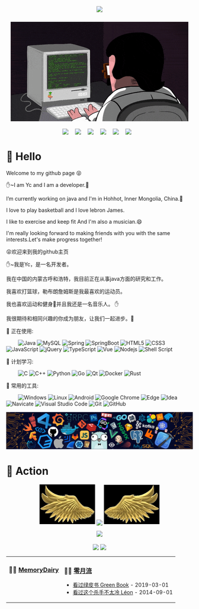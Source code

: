 <!-- 动态打字效果 -->
<h1 align="center">
  <a href="https://blog.anheyu.com/">
    <img src="https://readme-typing-svg.herokuapp.com?color=%2336BCF7&lines=世间所有幸福和好运，都源于你的努力和善良.;console.log(%22Hello%EF%BC%8Cworld%22)">
    <!--<img src="https://readme-typing-svg.herokuapp.com?color=%2336BCF7&lines=生活明朗，万物可爱.;console.log(%22Hello%EF%BC%8Cworld%22)">-->
  </a>
</h1>

<!-- 敲代码的图片 -->
<div align="center" ><img order-radius="100px" src="https://raw.githubusercontent.com/Yc100/picx-images-hosting/master/20240528/Knock-Code.6m3qgv8oed.gif"/></div>
<br>

<!-- 个人资料徽标 -->
<div align="center">
  <a href="https://yc100.github.io/"><img src="https://img.shields.io/badge/website-个人博客-blue"></a>&emsp;
  <a href="https://twitter.com/yc37507727"><img src="https://img.shields.io/badge/twitter-%E6%8E%A8%E7%89%B9-blue"></a>&emsp;
  <a href="https://music.163.com/#/artist?id=50737246"><img src="https://img.shields.io/badge/music163-网易音乐人-c32136"></a>&emsp;
  <a href="https://y.qq.com/n/ryqq/singer/000S9CaF1C8NAN"><img src="https://img.shields.io/badge/TencentMusic-腾讯音乐人-green"></a>&emsp;
  <a href="https://v.douyin.com/UUCKtTL/"><img src="https://img.shields.io/badge/douyin-抖音音乐人-ff69b4"></a>&emsp;
  <a href="https://www.toutiao.com/c/user/token/MS4wLjABAAAAw0hg0hVd_InwSpqfxd9naQwtBPiCsy679xYHUmVcHbMe6QT-IjvKAxB2inmRPMbP/?"><img src="https://img.shields.io/badge/toutiao-头条-blue"></a>&emsp;
</div>
<!-- 访客数统计徽标 -->
  <!-- <img src="https://visitor-badge.glitch.me/badge?page_id=anzhiyu-c" /></div> -->



# 🙋 Hello

Welcome to my github page 😝

✋~I am Yc and I am a developer.🔭

I’m currently working on java and I'm in Hohhot, Inner Mongolia, China.👯

I love to play basketball and I love lebron James.

I like to exercise and keep fit And I'm also a musician.😄

I'm really looking forward to making friends with you with the same interests.Let's make progress together!

😝欢迎来到我的github主页

✋~我是Yc，是一名开发者。

我在中国的内蒙古呼和浩特，我目前正在从事java方面的研究和工作。

我喜欢打篮球，勒布朗詹姆斯是我最喜欢的运动员。

我也喜欢运动和健身💪并且我还是一名音乐人。 ✋

我很期待和相同兴趣的你成为朋友，让我们一起进步。💪


💪 正在使用:

&emsp;&emsp;
![Java](https://img.shields.io/badge/-java-yellow?style=flat-square&logo=java)
![MySQL](https://img.shields.io/badge/mysql-%2300f.svg?style=flat-square&logo=mysql&logoColor=white)
![Spring](https://img.shields.io/badge/-Spring-27ae60?style=flat-square&logo=Spring)
![SpringBoot](https://img.shields.io/badge/-SpringBoot-3f745c?style=flat-square&logo=springboot)
![HTML5](https://img.shields.io/badge/-HTML5-E34F26?style=flat-square&logo=html5&logoColor=white)
![CSS3](https://img.shields.io/badge/-CSS3-1572B6?style=flat-square&logo=css3)
![JavaScript](https://img.shields.io/badge/-JavaScript-oringe?style=flat-square&logo=javascript)
![jQuery](https://img.shields.io/badge/jquery-%230769AD.svg?style=style=flat-square&logo=jquery&logoColor=white)
![TypeScript](https://img.shields.io/badge/typescript-%23007ACC.svg?style=flat-square&logo=typescript&logoColor=white)
![Vue](https://img.shields.io/badge/-Vue.js-3f745c?style=flat-square&logo=Vue.js)
![Nodejs](https://img.shields.io/badge/-Nodejs-c0ebd?style=flat-square&logo=Node.js)
![Shell Script](https://img.shields.io/badge/shell_script-%4285F4.svg?style=style=flat-square&logo=gnu-bash&logoColor=white)

🧠 计划学习:

&emsp;&emsp;
![C](https://img.shields.io/badge/c-%2300599C.svg?style=flat-square&logo=c&logoColor=white)
![C++](https://img.shields.io/badge/-C++-00599C?style=flat-square&logo=c)
![Python](https://img.shields.io/badge/-Python-pink?style=flat-square&logo=Python)
![Go](https://img.shields.io/badge/go-%23276DC3.svg?style=flat-square&logo=go&logoColor=white)
![Qt](https://img.shields.io/badge/Qt-%23217346.svg?style=style=flat-square&logo=Qt&logoColor=white)
![Docker](https://img.shields.io/badge/-Docker-FCC624?style=flat-square&logo=docker)
![Rust](https://img.shields.io/badge/Rust-2E67D3.svg?style=style=flat-square&logo=rust&logoColor=white)

🧰 常用的工具:

&emsp;&emsp;
![Windows](https://img.shields.io/badge/Windows-0078D6?style=flat-square&logo=windows&logoColor=white)
![Linux](https://img.shields.io/badge/Linux-FCC624?style=style=flat-square&logo=linux&logoColor=black)
![Android](https://img.shields.io/badge/Android-3DDC84?style=flat-square&logo=android&logoColor=white)
![Google Chrome](https://img.shields.io/badge/Chrome-4285F4?style=flat-square&logo=GoogleChrome&logoColor=white)
![Edge](https://img.shields.io/badge/Edge-0078D7?style=flat-square&logo=Microsoft-edge&logoColor=white)
![Idea](https://img.shields.io/badge/Idea-000000?style=flat-square&logo=intellijidea&logoColor=white)
![Navicate](https://img.shields.io/badge/Navicat-2ecc71?style=flat-square&logo=Navicate&logoColor=white)
![Visual Studio Code](https://img.shields.io/badge/-Visual%20Studio%20Code-007ACC?style=flat-square&logo=Visual%20Studio%20Code&logoColor=fff)
![Git](https://img.shields.io/badge/-Git-FCC624?style=flat-square&logo=git)
![GitHub](https://img.shields.io/badge/-GitHub-pink?style=flat-square&logo=github)


<div align="center"><img src="https://raw.githubusercontent.com/Yc100/picx-images-hosting/master/20240528/githubBg.9rj8g16mt4.jpg" /></div>

# 🚀 Action

<!-- 连续提交代码天数记录 -->
<p align="center">
  <img width="150" src="https://raw.githubusercontent.com/Yc100/picx-images-hosting/master/20240528/left-wing.sys7stobr.jpg" />
  <img align="center" src="https://github-readme-streak-stats.herokuapp.com/?user=Yc100&theme=dark&hide_border=true" />
  <img width="150" src="https://raw.githubusercontent.com/Yc100/picx-images-hosting/master/20240528/right-wing.7eglytyd4u.jpg" />
</p>

<!-- GitHub奖杯🏆 -->
<div align="center"><img  src="https://github-profile-trophy.vercel.app/?username=yc100&theme=gruvbox&row=1&column=7&no-frame=true&no-bg=true" /></div>
<br>

<!-- GitHub数据统计 -->
<div align="center">
  <img height="137px" src="https://github-readme-stats.vercel.app/api?username=yc100&hide_title=true&hide_border=true&show_icons=trueline_height=21&text_color=000&icon_color=000&bg_color=0,ea6161,ffc64d,fffc4d,52fa5a&theme=graywhite" />
  <img height="137px" src="https://github-readme-stats.vercel.app/api/top-langs/?username=yc100&hide_title=true&hide_border=true&layout=compact&langs_count=6&text_color=000&icon_color=fff&bg_color=0,52fa5a,4dfcff,c64dff&theme=graywhite" />
</div>




<!-- 最近博客和豆瓣动态 -->
<table align="center" >
<tr>
<td valign="top">

### 🤹‍♀️ <a href="https://yc100.github.io/" target="_blank">MemoryDairy</a>

</td>
<td valign="top">
  
### 🤾‍♂️ <a href="https://www.douban.com/" target="_blank">零月流</a>

<!-- START_SECTION:douban -->
* <a href='https://movie.douban.com/subject/27060077/' target='_blank'>看过绿皮书 Green Book</a> - 2019-03-01
* <a href='https://movie.douban.com/subject/1295644/' target='_blank'>看过这个杀手不太冷 Léon</a> - 2014-09-01
<!-- END_SECTION:douban -->

</table>
